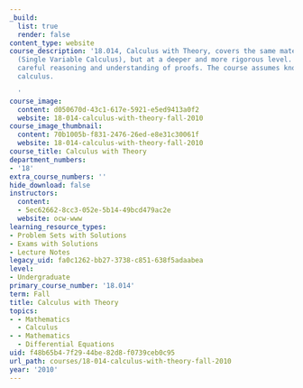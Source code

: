 ```yaml
---
_build:
  list: true
  render: false
content_type: website
course_description: '18.014, Calculus with Theory, covers the same material as 18.01
  (Single Variable Calculus), but at a deeper and more rigorous level. It emphasizes
  careful reasoning and understanding of proofs. The course assumes knowledge of elementary
  calculus.

  '
course_image:
  content: d050670d-43c1-617e-5921-e5ed9413a0f2
  website: 18-014-calculus-with-theory-fall-2010
course_image_thumbnail:
  content: 70b1005b-f831-2476-26ed-e8e31c30061f
  website: 18-014-calculus-with-theory-fall-2010
course_title: Calculus with Theory
department_numbers:
- '18'
extra_course_numbers: ''
hide_download: false
instructors:
  content:
  - 5ec62662-8cc3-052e-5b14-49bcd479ac2e
  website: ocw-www
learning_resource_types:
- Problem Sets with Solutions
- Exams with Solutions
- Lecture Notes
legacy_uid: fa0c1262-bb27-3738-c851-638f5adaabea
level:
- Undergraduate
primary_course_number: '18.014'
term: Fall
title: Calculus with Theory
topics:
- - Mathematics
  - Calculus
- - Mathematics
  - Differential Equations
uid: f48b65b4-7f29-44be-82d8-f0739ceb0c95
url_path: courses/18-014-calculus-with-theory-fall-2010
year: '2010'
---
```

